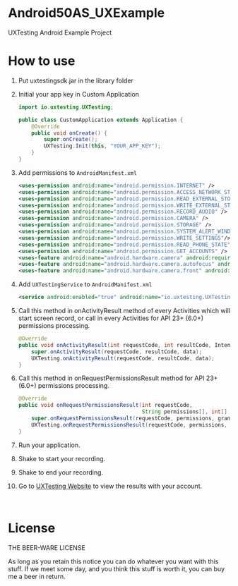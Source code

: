 # Android50AS_UXExample
UXTesting Android Example Project
<br>


# How to use

1. Put uxtestingsdk.jar in the library folder

2. Initial your app key in Custom Application
	```java
	import io.uxtesting.UXTesting;

	public class CustomApplication extends Application {
	    @Override
	    public void onCreate() {
	        super.onCreate();
	        UXTesting.Init(this, "YOUR_APP_KEY");
	    }
	}
	```

3. Add permissions to `AndroidManifest.xml`
	```xml
    <uses-permission android:name="android.permission.INTERNET" />
    <uses-permission android:name="android.permission.ACCESS_NETWORK_STATE" />
    <uses-permission android:name="android.permission.READ_EXTERNAL_STORAGE" />
    <uses-permission android:name="android.permission.WRITE_EXTERNAL_STORAGE" />
    <uses-permission android:name="android.permission.RECORD_AUDIO" />
    <uses-permission android:name="android.permission.CAMERA" />
    <uses-permission android:name="android.permission.STORAGE" />
    <uses-permission android:name="android.permission.SYSTEM_ALERT_WINDOW"/>
    <uses-permission android:name="android.permission.WRITE_SETTINGS"/>
    <uses-permission android:name="android.permission.READ_PHONE_STATE" />
    <uses-permission android:name="android.permission.GET_ACCOUNTS" />
    <uses-feature android:name="android.hardware.camera" android:required="false" />
    <uses-feature android:name="android.hardware.camera.autofocus" android:required="false" />
    <uses-feature android:name="android.hardware.camera.front" android:required="false" />

	```

4. Add `UXTestingService` to `AndroidManifest.xml`
	```xml
	<service android:enabled="true" android:name="io.uxtesting.UXTestingService" />
	```

5. Call this method in onActivityResult method of every Activities which will start screen record, or call in every Activities for API 23+ (6.0+) permissions processing.
	```java
	@Override
	public void onActivityResult(int requestCode, int resultCode, Intent data) {
	    super.onActivityResult(requestCode, resultCode, data);
	    UXTesting.onActivityResult(requestCode, resultCode, data);
	}
	```

6. Call this method in onRequestPermissionsResult method for API 23+ (6.0+) permissions processing.
	```java
	@Override
	public void onRequestPermissionsResult(int requestCode,
	                                       String permissions[], int[] grantResults)  {
	    super.onRequestPermissionsResult(requestCode, permissions, grantResults);
	    UXTesting.onRequestPermissionsResult(requestCode, permissions, grantResults);
	}
	```

7. Run your application.

8. Shake to start your recording.

9. Shake to end your recording. 

10. Go to [UXTesting Website](http://www.uxtesting.io/apps/) to view the results with your account.

<br>


# License

THE BEER-WARE LICENSE

As long as you retain this notice you can do whatever you want with this stuff. If we meet some day, and you think this stuff is worth it, you can buy me a beer in return.